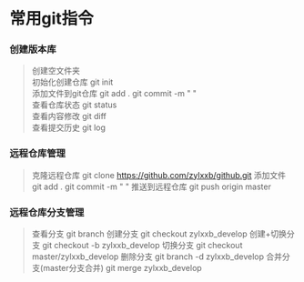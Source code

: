 # 常用git指令

### 创建版本库

> 创建空文件夹  
  初始化创建仓库           git init  
  添加文件到git仓库        git add .  git commit -m " "  
  查看仓库状态             git status  
  查看内容修改             git diff  
  查看提交历史             git log  

### 远程仓库管理
> 克隆远程仓库             git clone https://github.com/zylxxb/github.git
  添加文件                 git add .   git commit -m " "
  推送到远程仓库           git push origin master

### 远程仓库分支管理
> 查看分支                   git branch
  创建分支                   git checkout zylxxb_develop
  创建+切换分支              git checkout -b zylxxb_develop
  切换分支                   git checkout master/zylxxb_develop
  删除分支                   git branch -d zylxxb_develop
  合并分支(master分支合并)    git merge zylxxb_develop
